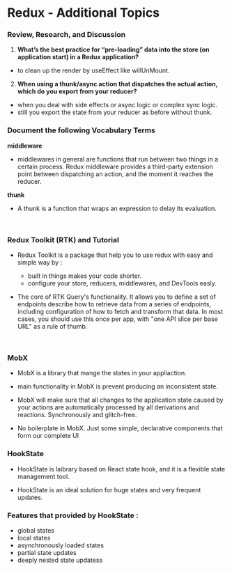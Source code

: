 # Redux - Additional Topics

### Review, Research, and Discussion

1. **What’s the best practice for “pre-loading” data into the store (on application start) in a Redux application?**

- to clean up the render by useEffect like willUnMount.

2. **When using a thunk/async action that dispatches the actual action, which do you export from your reducer?**

- when you deal with side effects or async logic or complex sync logic.
- still you export the state from your reducer as before without thunk.

### Document the following Vocabulary Terms

**middleware**

- middlewares in general are functions that run between two things in a certain process. Redux middleware provides a third-party extension point between dispatching an action, and the moment it reaches the reducer.

**thunk** 
 
 - A thunk is a function that wraps an expression to delay its evaluation.

<br/>




### Redux Toolkit (RTK) and Tutorial

- Redux Toolkit is a package that help you to use redux with easy and simple way by :

  - built in things makes your code shorter.
  - configure your store, reducers, middlewares, and DevTools easly.

- The core of RTK Query's functionality. It allows you to define a set of endpoints describe how to retrieve data from a series of endpoints, including configuration of how to fetch and transform that data. In most cases, you should use this once per app, with "one API slice per base URL" as a rule of thumb.

<br/>



### MobX

- MobX is a library that mange the states in your appliaction.

- main functionality in MobX is prevent producing an inconsistent state.

- MobX will make sure that all changes to the application state caused by your actions are automatically processed by all derivations and reactions. Synchronously and glitch-free.

- No boilerplate in MobX. Just some simple, declarative components that form our complete UI

### HookState

- HookState is laibrary based on React state hook, and it is a flexible state management tool.

- HookState is an ideal solution for huge states and very frequent updates.

### Features that provided by HookState :

- global states
- local states
- asynchronously loaded states
- partial state updates
- deeply nested state updatess